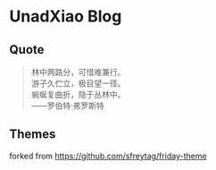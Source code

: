 # UnadXiao Blog

## Quote

> 林中两路分，可惜难兼行。  
> 游子久伫立，极目望一径。  
> 蜿蜒复曲折，隐于丛林中。  
> ——罗伯特·弗罗斯特  

## Themes

forked from https://github.com/sfreytag/friday-theme
